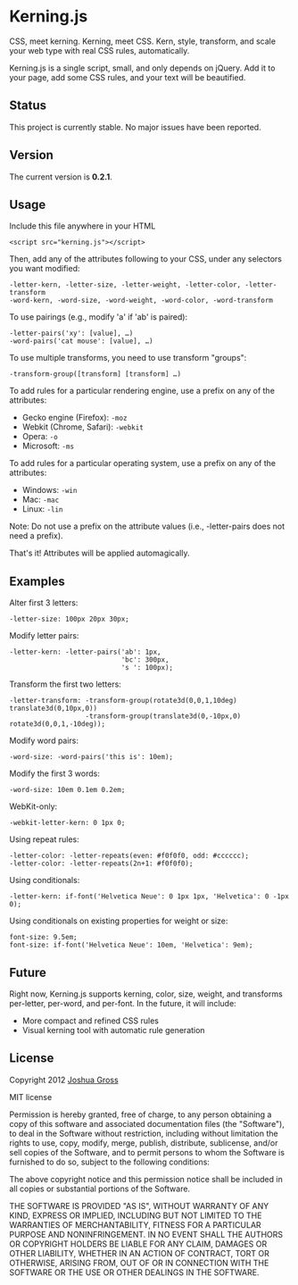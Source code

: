 Kerning.js
==========

CSS, meet kerning. Kerning, meet CSS. Kern, style, transform, and scale your web type with real CSS rules, automatically.

Kerning.js is a single script, small, and only depends on jQuery. Add it to your page, add some CSS rules, and your text will be beautified.

Status
------

This project is currently stable. No major issues have been reported.

Version
-------

The current version is **0.2.1**.

Usage
-----
Include this file anywhere in your HTML

    <script src="kerning.js"></script>


Then, add any of the attributes following to your CSS, under any selectors you want modified:

    -letter-kern, -letter-size, -letter-weight, -letter-color, -letter-transform
    -word-kern, -word-size, -word-weight, -word-color, -word-transform


To use pairings (e.g., modify 'a' if 'ab' is paired):

    -letter-pairs('xy': [value], …)
    -word-pairs('cat mouse': [value], …)


To use multiple transforms, you need to use transform "groups":

    -transform-group([transform] [transform] …)


To add rules for a particular rendering engine, use a prefix on any of the attributes:

* Gecko engine (Firefox): `-moz`
* Webkit (Chrome, Safari): `-webkit`
* Opera: `-o`
* Microsoft: `-ms`

To add rules for a particular operating system, use a prefix on any of the attributes:

* Windows: `-win`
* Mac: `-mac`
* Linux: `-lin`

Note: Do not use a prefix on the attribute values (i.e., -letter-pairs does not need a prefix).

That's it! Attributes will be applied automagically.

Examples
--------
Alter first 3 letters:

    -letter-size: 100px 20px 30px;


Modify letter pairs:

    -letter-kern: -letter-pairs('ab': 1px,
                                'bc': 300px,
                                's ': 100px);


Transform the first two letters:

    -letter-transform: -transform-group(rotate3d(0,0,1,10deg) translate3d(0,10px,0))
                       -transform-group(translate3d(0,-10px,0) rotate3d(0,0,1,-10deg));


Modify word pairs:

    -word-size: -word-pairs('this is': 10em);


Modify the first 3 words:

    -word-size: 10em 0.1em 0.2em;


WebKit-only:

    -webkit-letter-kern: 0 1px 0;


Using repeat rules:

    -letter-color: -letter-repeats(even: #f0f0f0, odd: #cccccc);
    -letter-color: -letter-repeats(2n+1: #f0f0f0);


Using conditionals:

    -letter-kern: if-font('Helvetica Neue': 0 1px 1px, 'Helvetica': 0 -1px 0);


Using conditionals on existing properties for weight or size:

    font-size: 9.5em;
    font-size: if-font('Helvetica Neue': 10em, 'Helvetica': 9em);

Future
------

Right now, Kerning.js supports kerning, color, size, weight, and transforms per-letter, per-word, and per-font. In the future, it will include:

* More compact and refined CSS rules
* Visual kerning tool with automatic rule generation

License
-------

Copyright 2012 [Joshua Gross](http://unwieldy.net)

MIT license

Permission is hereby granted, free of charge, to any person
obtaining a copy of this software and associated documentation
files (the "Software"), to deal in the Software without
restriction, including without limitation the rights to use,
copy, modify, merge, publish, distribute, sublicense, and/or sell
copies of the Software, and to permit persons to whom the
Software is furnished to do so, subject to the following
conditions:

The above copyright notice and this permission notice shall be
included in all copies or substantial portions of the Software.

THE SOFTWARE IS PROVIDED "AS IS", WITHOUT WARRANTY OF ANY KIND,
EXPRESS OR IMPLIED, INCLUDING BUT NOT LIMITED TO THE WARRANTIES
OF MERCHANTABILITY, FITNESS FOR A PARTICULAR PURPOSE AND
NONINFRINGEMENT. IN NO EVENT SHALL THE AUTHORS OR COPYRIGHT
HOLDERS BE LIABLE FOR ANY CLAIM, DAMAGES OR OTHER LIABILITY,
WHETHER IN AN ACTION OF CONTRACT, TORT OR OTHERWISE, ARISING
FROM, OUT OF OR IN CONNECTION WITH THE SOFTWARE OR THE USE OR
OTHER DEALINGS IN THE SOFTWARE.
